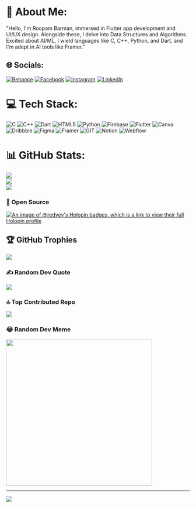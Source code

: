 # 💫 About Me:
"Hello, I'm Roopam Barman, immersed in Flutter app development and UI/UX design. Alongside these, I delve into Data Structures and Algorithms. Excited about AI/ML, I wield languages like C, C++, Python, and Dart, and I'm adept in AI tools like Framer."


## 🌐 Socials:
[![Behance](https://img.shields.io/badge/Behance-1769ff?logo=behance&logoColor=white)](https://behance.net/RoopamBarman) [![Facebook](https://img.shields.io/badge/Facebook-%231877F2.svg?logo=Facebook&logoColor=white)](https://www.facebook.com/profile.php?id=100052805929679) [![Instagram](https://img.shields.io/badge/Instagram-%23E4405F.svg?logo=Instagram&logoColor=white)](https://instagram.com/roo._.pam) [![LinkedIn](https://img.shields.io/badge/LinkedIn-%230077B5.svg?logo=linkedin&logoColor=white)](https://www.linkedin.com/in/roopam10/) 

# 💻 Tech Stack:
![C](https://img.shields.io/badge/c-%2300599C.svg?style=for-the-badge&logo=c&logoColor=white) ![C++](https://img.shields.io/badge/c++-%2300599C.svg?style=for-the-badge&logo=c%2B%2B&logoColor=white) ![Dart](https://img.shields.io/badge/dart-%230175C2.svg?style=for-the-badge&logo=dart&logoColor=white) ![HTML5](https://img.shields.io/badge/html5-%23E34F26.svg?style=for-the-badge&logo=html5&logoColor=white) ![Python](https://img.shields.io/badge/python-3670A0?style=for-the-badge&logo=python&logoColor=ffdd54) ![Firebase](https://img.shields.io/badge/firebase-%23039BE5.svg?style=for-the-badge&logo=firebase) ![Flutter](https://img.shields.io/badge/Flutter-%2302569B.svg?style=for-the-badge&logo=Flutter&logoColor=white) ![Canva](https://img.shields.io/badge/Canva-%2300C4CC.svg?style=for-the-badge&logo=Canva&logoColor=white) ![Dribbble](https://img.shields.io/badge/Dribbble-EA4C89?style=for-the-badge&logo=dribbble&logoColor=white) ![Figma](https://img.shields.io/badge/figma-%23F24E1E.svg?style=for-the-badge&logo=figma&logoColor=white) ![Framer](https://img.shields.io/badge/Framer-black?style=for-the-badge&logo=framer&logoColor=blue) ![GIT](https://img.shields.io/badge/Git-fc6d26?style=for-the-badge&logo=git&logoColor=white) ![Notion](https://img.shields.io/badge/Notion-%23000000.svg?style=for-the-badge&logo=notion&logoColor=white) ![Webflow](https://img.shields.io/badge/Webflow-4353FF?style=for-the-badge&logo=webflow&logoColor=white)
# 📊 GitHub Stats:
![](https://github-readme-stats.vercel.app/api?username=Redvey&theme=tokyonight&hide_border=false&include_all_commits=true&count_private=true)<br/>
![](https://github-readme-streak-stats.herokuapp.com/?user=Redvey&theme=tokyonight&hide_border=false)<br/>
![](https://github-readme-stats.vercel.app/api/top-langs/?username=Redvey&theme=tokyonight&hide_border=false&include_all_commits=true&count_private=true&layout=compact)


### 🌝 Open Source
[![An image of @redvey's Holopin badges, which is a link to view their full Holopin profile](https://holopin.me/redvey)](https://holopin.io/@redvey)

## 🏆 GitHub Trophies
![](https://github-profile-trophy.vercel.app/?username=Redvey&theme=apprentice&no-frame=false&no-bg=false&margin-w=4)

### ✍️ Random Dev Quote
![](https://quotes-github-readme.vercel.app/api?type=horizontal&theme=radical)

### 🔝 Top Contributed Repo
![](https://github-contributor-stats.vercel.app/api?username=Redvey&limit=5&theme=dark&combine_all_yearly_contributions=true)

### 😂 Random Dev Meme
<img src='https://randommeme-five.vercel.app/' style="height: 400px;"/>

---
[![](https://visitcount.itsvg.in/api?id=Redvey&icon=0&color=0)](https://visitcount.itsvg.in)

<!-- Proudly created with GPRM ( https://gprm.itsvg.in ) -->
